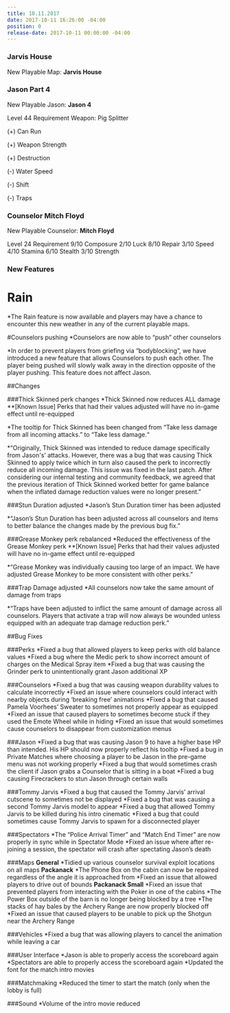 ```yaml
---
title: 10.11.2017
date: 2017-10-11 16:26:00 -04:00
position: 0
release-date: 2017-10-11 00:00:00 -04:00
---
```


### Jarvis House

New Playable Map: **Jarvis House**



### Jason Part 4
New Playable Jason: **Jason 4**

Level 44 Requirement 
Weapon: Pig Splitter

(+) Can Run

(+) Weapon Strength

(+) Destruction

(-) Water Speed 

(-) Shift

(-) Traps	



### Counselor Mitch Floyd

New Playable Counselor: **Mitch Floyd**

Level 24 Requirement
9/10 Composure
2/10 Luck
8/10 Repair
3/10 Speed
4/10 Stamina
6/10 Stealth
3/10 Strength












### New Features
# Rain
*The Rain feature is now available and players may have a chance to encounter this new weather in any of the current playable maps.

#Counselors pushing
*Counselors are now able to “push” other counselors
 
*In order to prevent players from griefing via “bodyblocking”, we have introduced a new feature that allows Counselors to push each other. The player being pushed will slowly walk away in the direction opposite of the player pushing. This feature does not affect Jason.

##Changes

###Thick Skinned perk changes
*Thick Skinned now reduces ALL damage
**[Known Issue] Perks that had their values adjusted will have no in-game effect until re-equipped

*The tooltip for Thick Skinned has been changed from “Take less damage from all incoming attacks.” to “Take less damage.“

*“Originally, Thick Skinned was intended to reduce damage specifically from Jason's’ attacks. However, there was a bug that was causing Thick Skinned to apply twice which in turn also caused the perk to incorrectly reduce all incoming damage. This issue was fixed in the last patch. After considering our internal testing and community feedback, we agreed that the previous iteration of Thick Skinned worked better for game balance when the inflated damage reduction values were no longer present.” 

###Stun Duration adjusted
*Jason’s Stun Duration timer has been adjusted

*“Jason’s Stun Duration has been adjusted across all counselors and items to better balance the changes made by the previous bug fix.”

###Grease Monkey perk rebalanced
*Reduced the effectiveness of the Grease Monkey perk
**[Known Issue] Perks that had their values adjusted will have no in-game effect until re-equipped

*“Grease Monkey was individually causing too large of an impact. We have adjusted Grease Monkey to be more consistent with other perks.”


###Trap Damage adjusted
*All counselors now take the same amount of damage from traps

*“Traps have been adjusted to inflict the same amount of damage across all counselors. Players that activate a trap will now always be wounded unless equipped with an adequate trap damage reduction perk.”

##Bug Fixes

###Perks
*Fixed a bug that allowed players to keep perks with old balance values
*Fixed a bug where the Medic perk to show incorrect amount of charges on the Medical Spray item
*Fixed a bug that was causing the Grinder perk to unintentionally grant Jason additional XP

	
###Counselors
*Fixed a bug that was causing weapon durability values to calculate incorrectly
*Fixed an issue where counselors could interact with nearby objects during ‘breaking free’ animations
*Fixed a bug that caused Pamela Voorhees’ Sweater to sometimes not properly appear as equipped
*Fixed an issue that caused players to sometimes become stuck if they used the Emote Wheel while in hiding
*Fixed an issue that would sometimes cause counselors to disappear from customization menus

###Jason
*Fixed a bug that was causing Jason 9 to have a higher base HP than intended. His HP should now properly reflect his tooltip
*Fixed a bug in Private Matches where choosing a player to be Jason in the pre-game menu was not working properly
*Fixed a bug that would sometimes crash the client if Jason grabs a Counselor that is sitting in a boat 
*Fixed a bug causing Firecrackers to stun Jason through certain walls

###Tommy Jarvis
*Fixed a bug that caused the Tommy Jarvis’ arrival cutscene to sometimes not be displayed
*Fixed a bug that was causing a second Tommy Jarvis model to appear
*Fixed a bug that allowed Tommy Jarvis to be killed during his intro cinematic
*Fixed a bug that could sometimes cause Tommy Jarvis to spawn for a disconnected player

###Spectators
*The “Police Arrival Timer” and “Match End Timer” are now properly in sync while in Spectator Mode
*Fixed an issue where after re-joining a session, the spectator will crash after spectating Jason’s death

###Maps
**General**
*Tidied up various counselor survival exploit locations on all maps
**Packanack**
*The Phone Box on the cabin can now be repaired regardless of the angle it is approached from
*Fixed an issue that allowed players to drive out of bounds 
**Packanack Small**
*Fixed an issue that prevented players from interacting with the Poker in one of the cabins
*The Power Box outside of the barn is no longer being blocked by a tree
*The stacks of hay bales by the Archery Range are now properly blocked off
*Fixed an issue that caused players to be unable to pick up the Shotgun near the Archery Range 

###Vehicles
*Fixed a bug that was allowing players to cancel the animation while leaving a car

###User Interface
*Jason is able to properly access the scoreboard again
*Spectators are able to properly access the scoreboard again
*Updated the font for the match intro movies

###Matchmaking
*Reduced the timer to start the match (only when the lobby is full)

###Sound
*Volume of the intro movie reduced
